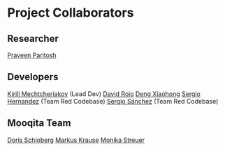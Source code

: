 # Project Collaborators

## Researcher
[Praveen Paritosh](https://research.google.com/pubs/PraveenParitosh.html)

## Developers
[Kirill Mechtcheriakov](https://github.com/Orbif0ld) (Lead Dev)
[David Rojo](https://github.com/Rojo)
[Deng Xiaohong](https://github.com/Xiaohong-Deng)
[Sergio Hernandez](https://github.com/sergiohdez) (Team Red Codebase)
[Sergio Sánchez](https://github.com/sesaba23) (Team Red Codebase)

## Mooqita Team
[Doris Schioberg](https://www.linkedin.com/in/doris-schioberg-326341a0/)
[Markus Krause](https://www.linkedin.com/in/markus-krause-3490b246/)
[Monika Streuer](https://www.linkedin.com/in/monika-streuer-9a36b412a/)
